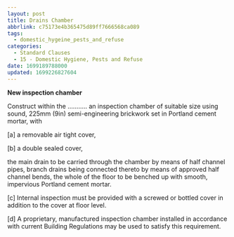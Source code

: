 ```yaml
---
layout: post
title: Drains Chamber
abbrlink: c75173e4b365475d89ff7666568ca089
tags:
  - domestic_hygeine_pests_and_refuse
categories:
  - Standard Clauses
  - 15 - Domestic Hygiene, Pests and Refuse
date: 1699189788000
updated: 1699226827604
---
```


**New inspection chamber**

Construct within the ........... an inspection chamber of suitable size using sound, 225mm (9in) semi-engineering brickwork set in Portland cement mortar, with

\[a] a removable air tight cover,

\[b] a double sealed cover,

the main drain to be carried through the chamber by means of half channel pipes, branch drains being connected thereto by means of approved half channel bends, the whole of the floor to be benched up with smooth, impervious Portland cement mortar.

\[c] Internal inspection must be provided with a screwed or bottled cover in addition to the cover at floor level.

\[d] A proprietary, manufactured inspection chamber installed in accordance with current Building Regulations may be used to satisfy this requirement.
